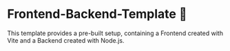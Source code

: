 # Frontend-Backend-Template 🧳


This template provides a pre-built setup, containing a Frontend created with Vite and a Backend created with Node.js.
